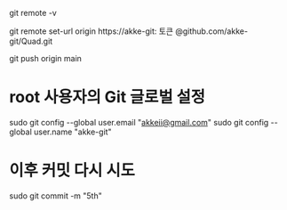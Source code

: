 git remote -v

git remote set-url origin https://akke-git: 토큰 @github.com/akke-git/Quad.git

git push origin main



# root 사용자의 Git 글로벌 설정
sudo git config --global user.email "akkeii@gmail.com"
sudo git config --global user.name "akke-git"

# 이후 커밋 다시 시도
sudo git commit -m "5th"